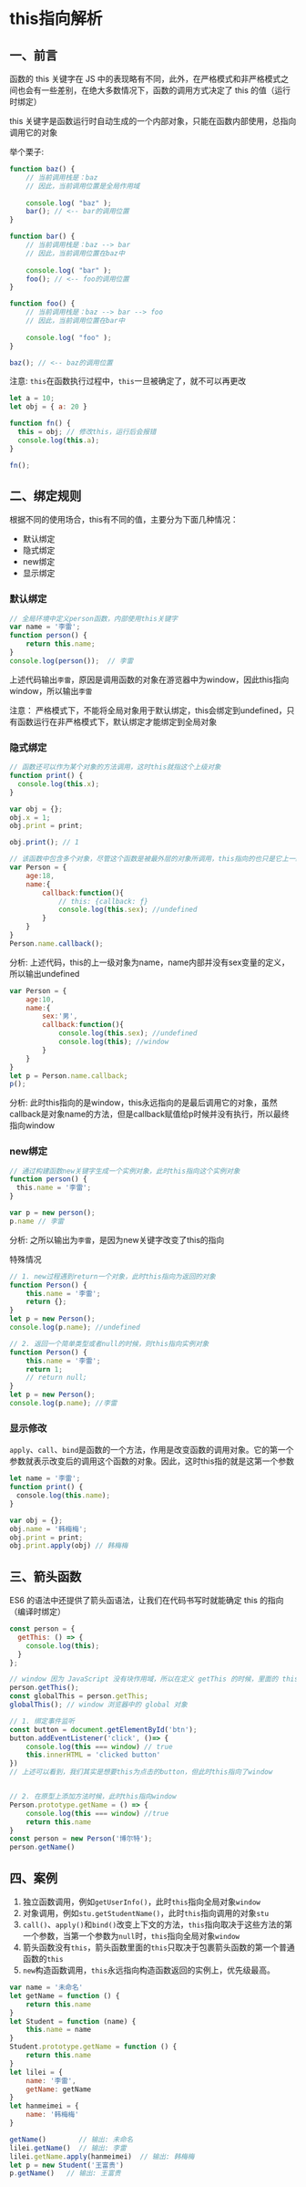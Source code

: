 # this指向解析

## 一、前言
函数的 this 关键字在 JS 中的表现略有不同，此外，在严格模式和非严格模式之间也会有一些差别，在绝大多数情况下，函数的调用方式决定了 this 的值（运行时绑定）

this 关键字是函数运行时自动生成的一个内部对象，只能在函数内部使用，总指向调用它的对象

举个栗子:
```js
function baz() {
    // 当前调用栈是：baz
    // 因此，当前调用位置是全局作用域
    
    console.log( "baz" );
    bar(); // <-- bar的调用位置
}

function bar() {
    // 当前调用栈是：baz --> bar
    // 因此，当前调用位置在baz中
    
    console.log( "bar" );
    foo(); // <-- foo的调用位置
}

function foo() {
    // 当前调用栈是：baz --> bar --> foo
    // 因此，当前调用位置在bar中
    
    console.log( "foo" );
}

baz(); // <-- baz的调用位置
```
注意: `this`在函数执行过程中，`this`一旦被确定了，就不可以再更改
```js
let a = 10;
let obj = { a: 20 }

function fn() {
  this = obj; // 修改this，运行后会报错
  console.log(this.a);
}

fn();
```

## 二、绑定规则
根据不同的使用场合，this有不同的值，主要分为下面几种情况：

* 默认绑定
* 隐式绑定
* new绑定
* 显示绑定

### 默认绑定

```js
// 全局环境中定义person函数，内部使用this关键字
var name = '李雷';
function person() {
    return this.name;
}
console.log(person());  // 李雷
```
上述代码输出`李雷`，原因是调用函数的对象在游览器中为window，因此this指向window，所以输出`李雷`

注意： 严格模式下，不能将全局对象用于默认绑定，this会绑定到undefined，只有函数运行在非严格模式下，默认绑定才能绑定到全局对象


### 隐式绑定
```js
// 函数还可以作为某个对象的方法调用，这时this就指这个上级对象
function print() {
  console.log(this.x);
}

var obj = {};
obj.x = 1;
obj.print = print;

obj.print(); // 1
```

```js
// 该函数中包含多个对象，尽管这个函数是被最外层的对象所调用，this指向的也只是它上一级的对象
var Person = {
    age:18,
    name:{
        callback:function(){
            // this: {callback: ƒ}
            console.log(this.sex); //undefined
        }
    }
}
Person.name.callback();
```
分析: 上述代码，this的上一级对象为name，name内部并没有sex变量的定义，所以输出undefined

```js
var Person = {
    age:10,
    name:{
        sex:'男',
        callback:function(){
            console.log(this.sex); //undefined
            console.log(this); //window
        }
    }
}
let p = Person.name.callback;
p();
```
分析: 此时this指向的是window，this永远指向的是最后调用它的对象，虽然callback是对象name的方法，但是callback赋值给p时候并没有执行，所以最终指向window

### new绑定
```js
// 通过构建函数new关键字生成一个实例对象，此时this指向这个实例对象
function person() {
　this.name = '李雷';
}

var p = new person();
p.name // 李雷
```
分析: 之所以输出为`李雷`，是因为new关键字改变了this的指向

特殊情况
```js
// 1. new过程遇到return一个对象，此时this指向为返回的对象
function Person() {  
    this.name = '李雷';  
    return {};  
}
let p = new Person();  
console.log(p.name); //undefined

// 2. 返回一个简单类型或者null的时候，则this指向实例对象
function Person() {
    this.name = '李雷';
    return 1;
    // return null;  
}
let p = new Person();
console.log(p.name); //李雷
```

### 显示修改
`apply`、`call`、`bind`是函数的一个方法，作用是改变函数的调用对象。它的第一个参数就表示改变后的调用这个函数的对象。因此，这时this指的就是这第一个参数
```js
let name = '李雷';
function print() {
　console.log(this.name);
}

var obj = {};
obj.name = '韩梅梅';
obj.print = print;
obj.print.apply(obj) // 韩梅梅
```

## 三、箭头函数
ES6 的语法中还提供了箭头函语法，让我们在代码书写时就能确定 this 的指向（编译时绑定）

```js
const person = {
  getThis: () => {
    console.log(this);
  }
};

// window 因为 JavaScript 没有块作用域，所以在定义 getThis 的时候，里面的 this 就绑到 window 上去了
person.getThis(); 
const globalThis = person.getThis;
globalThis(); // window 浏览器中的 global 对象
```

```js
// 1. 绑定事件监听
const button = document.getElementById('btn');
button.addEventListener('click', ()=> {
    console.log(this === window) // true
    this.innerHTML = 'clicked button'
})
// 上述可以看到，我们其实是想要this为点击的button，但此时this指向了window


// 2. 在原型上添加方法时候，此时this指向window
Person.prototype.getName = () => {
    console.log(this === window) //true
    return this.name
}
const person = new Person('博尔特');
person.getName()
```


## 四、案例

1. 独立函数调用，例如`getUserInfo()`，此时`this`指向全局对象`window`
2. 对象调用，例如`stu.getStudentName()`，此时`this`指向调用的对象`stu`
3. `call()`、`apply()`和`bind()`改变上下文的方法，`this`指向取决于这些方法的第一个参数，当第一个参数为`null`时，`this`指向全局对象`window`
4. 箭头函数没有`this`，箭头函数里面的`this`只取决于包裹箭头函数的第一个普通函数的`this`
5. `new`构造函数调用，`this`永远指向构造函数返回的实例上，优先级最高。

```js
var name = '未命名'
let getName = function () {
    return this.name
}
let Student = function (name) {
    this.name = name
}
Student.prototype.getName = function () {
    return this.name
}
let lilei = {
    name: '李雷',
    getName: getName
}
let hanmeimei = {
    name: '韩梅梅'
}

getName()        // 输出: 未命名
lilei.getName()  // 输出: 李雷
lilei.getName.apply(hanmeimei)  // 输出: 韩梅梅
let p = new Student('王富贵')
p.getName()   // 输出: 王富贵
```
